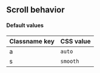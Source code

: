 ## Scroll behavior


<!-- <values.scrollBehavior> -->
#### Default values
|Classname key|CSS value   |
|-------------|------------|
|a            |```auto```  |
|s            |```smooth```|

<!-- </values.scrollBehavior> -->

<!-- <variants.scrollBehavior> -->

<!-- </variants.scrollBehavior> -->
